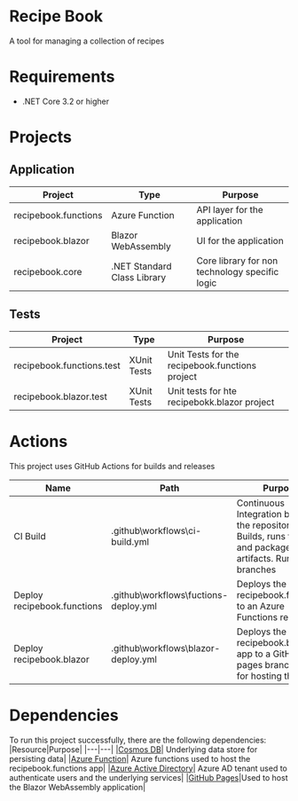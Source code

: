 # Recipe Book
A tool for managing a collection of recipes

# Requirements
* .NET Core 3.2 or higher

# Projects
## Application
|Project|Type|Purpose|
|---|---|---|
|recipebook.functions|Azure Function|API layer for the application|
|recipebook.blazor|Blazor WebAssembly|UI for the application
|recipebook.core|.NET Standard Class Library|Core library for non technology specific logic|

## Tests
|Project|Type|Purpose|
|---|---|---|
|recipebook.functions.test|XUnit Tests|Unit Tests for the recipebook.functions project|
|recipebook.blazor.test|XUnit Tests|Unit tests for hte recipebokk.blazor project|

# Actions
This project uses GitHub Actions for builds and releases

|Name|Path|Purpose|
|---|---|---|
|CI Build|.github\workflows\ci-build.yml|Continuous Integration build for the repository.  Builds, runs tests, and packages artifacts.  Runs on all branches|
|Deploy recipebook.functions|.github\workflows\fuctions-deploy.yml|Deploys the recipebook.functions to an Azure Functions resource|
|Deploy recipebook.blazor|.github\workflows\blazor-deploy.yml|Deploys  the recipebook.blazor app to a GitHub pages branch used for hosting the UI|

# Dependencies
To run this project successfully, there are the following dependencies:
|Resource|Purpose|
|---|---|
|[Cosmos DB](https://docs.microsoft.com/en-us/azure/cosmos-db/introduction)| Underlying data store for persisting data|
|[Azure Function](https://docs.microsoft.com/en-us/azure/azure-functions/)| Azure functions used to host the recipebook.functions app|
|[Azure Active Directory](https://azure.microsoft.com/en-us/services/active-directory/)| Azure AD tenant used to authenticate users and the underlying services|
|[GitHub Pages](https://guides.github.com/features/pages/)|Used to host the Blazor WebAssembly application|